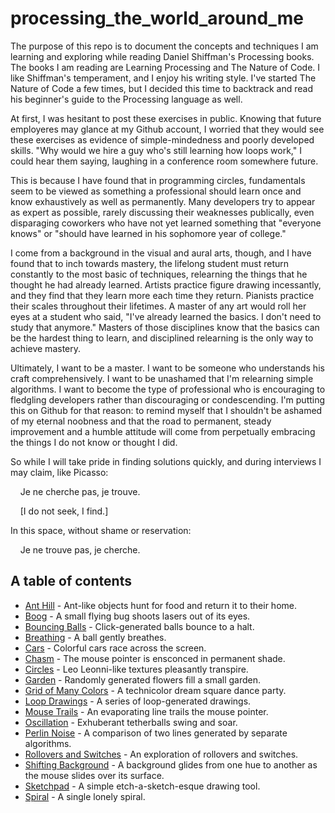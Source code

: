 # processing_the_world_around_me

The purpose of this repo is to document the concepts and techniques I am learning and exploring while reading Daniel Shiffman's Processing books. The books I am reading are Learning Processing and The Nature of Code. I like Shiffman's temperament, and I enjoy his writing style. I've started The Nature of Code a few times, but I decided this time to backtrack and read his beginner's guide to the Processing language as well.

At first, I was hesitant to post these exercises in public. Knowing that future employeres may glance at my Github account, I worried that they would see these exercises as evidence of simple-mindedness and poorly developed skills. "Why would we hire a guy who's still learning how loops work," I could hear them saying, laughing in a conference room somewhere future.

This is because I have found that in programming circles, fundamentals seem to be viewed as something a professional should learn once and know exhaustively as well as permanently. Many developers try to appear as expert as possible, rarely discussing their weaknesses publically, even disparaging coworkers who have not yet learned something that "everyone knows" or "should have learned in his sophomore year of college."

I come from a background in the visual and aural arts, though, and I have found that to inch towards mastery, the lifelong student must return constantly to the most basic of techniques, relearning the things that he thought he had already learned. Artists practice figure drawing incessantly, and they find that they learn more each time they return. Pianists practice their scales throughout their lifetimes. A master of any art would roll her eyes at a student who said, "I've already learned the basics. I don't need to study that anymore." Masters of those disciplines know that the basics can be the hardest thing to learn, and disciplined relearning is the only way to achieve mastery.

Ultimately, I want to be a master. I want to be someone who understands his craft comprehensively. I want to be unashamed that I'm relearning simple algorithms. I want to become the type of professional who is encouraging to fledgling developers rather than discouraging or condescending. I'm putting this on Github for that reason: to remind myself that I shouldn't be ashamed of my eternal noobness and that the road to permanent, steady improvement and a humble attitude will come from perpetually embracing the things I do not know or thought I did.

So while I will take pride in finding solutions quickly, and during interviews I may claim, like Picasso:

&nbsp;&nbsp;&nbsp;&nbsp;Je ne cherche pas, je trouve.  
  
&nbsp;&nbsp;&nbsp;&nbsp;[I do not seek, I find.]  

In this space, without shame or reservation:

&nbsp;&nbsp;&nbsp;&nbsp;Je ne trouve pas, je cherche.


## A table of contents

* [Ant Hill](projects/AntHill/AntHill.md) - Ant-like objects hunt for food and return it to their home.
* [Boog](projects/Boog/Boog.md) - A small flying bug shoots lasers out of its eyes.
* [Bouncing Balls](projects/Motion/BouncingBalls/BouncingBalls.md) - Click-generated balls bounce to a halt.
* [Breathing](projects/Motion/Breathing/Breathing.md) - A ball gently breathes.
* [Cars](projects/Motion/Cars/Cars.md) - Colorful cars race across the screen.
* [Chasm](projects/Shapes%20and%20Colors/ChasmAtTheMouse/ChasmAtTheMouse.md) - The mouse pointer is ensconced in permanent shade.
* [Circles](projects/Shapes%20and%20Colors/RandomCircles/RandomCircles.md) - Leo Leonni-like textures pleasantly transpire.
* [Garden](projects/garden/Garden.md) - Randomly generated flowers fill a small garden.
* [Grid of Many Colors](projects/Shapes%20and%20Colors/GridOfManyColors/GridOfManyColors.md) - A technicolor dream square dance party.
* [Loop Drawings](projects/Shapes%20and%20Colors/PicturesMadeFromLoops/PicturesMadeFromLoops.md) - A series of loop-generated drawings.
* [Mouse Trails](projects/Motion/MouseTrails/MouseTrails.md) - An evaporating line trails the mouse pointer.
* [Oscillation](projects/Motion/Oscillation/Oscillation.md) - Exhuberant tetherballs swing and soar.
* [Perlin Noise](projects/Motion/PerlinToRandomComparison/PerlinToRandomComparison.md) - A comparison of two lines generated by separate algorithms.
* [Rollovers and Switches](projects/Shapes%20and%20Colors/Rollovers%20and%20Switches/Rollover.md) - An exploration of rollovers and switches.
* [Shifting Background](projects/Shapes%20and%20Colors/ShiftingBackground/ShiftingBackground.md) - A background glides from one hue to another as the mouse slides over its surface.
* [Sketchpad](projects/SimpleContinuousSketchPad/SimplecontinuousSketchPad.md) - A simple etch-a-sketch-esque drawing tool.
* [Spiral](projects/Shapes%20and%20Colors/Spiraling/Spiraling.md) - A single lonely spiral.